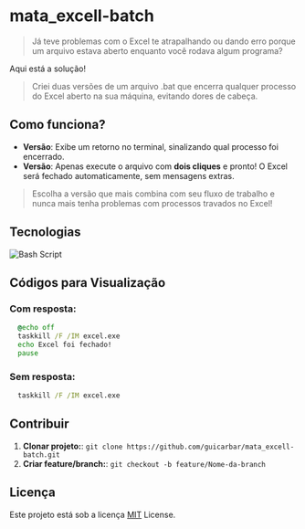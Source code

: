 # mata_excell-batch

> Já teve problemas com o Excel te atrapalhando ou dando erro porque um arquivo estava aberto enquanto você rodava algum programa?

Aqui está a solução!

> Criei duas versões de um arquivo .bat que encerra qualquer processo do Excel aberto na sua máquina, evitando dores de cabeça.


## Como funciona?

- **Versão**: Exibe um retorno no terminal, sinalizando qual processo foi encerrado.  
- **Versão**: Apenas execute o arquivo com **dois cliques** e pronto! O Excel será fechado automaticamente, sem mensagens extras.  

> Escolha a versão que mais combina com seu fluxo de trabalho e nunca mais tenha problemas com processos travados no Excel!



## Tecnologias

![Bash Script](https://img.shields.io/badge/bash_script-%23121011.svg?style=for-the-badge&logo=gnu-bash&logoColor=white)


## Códigos para Visualização

### Com resposta:  
```bat
  @echo off
  taskkill /F /IM excel.exe
  echo Excel foi fechado!
  pause
```

### Sem resposta:
```bat
  taskkill /F /IM excel.exe
```


## Contribuir

1. **Clonar projeto:**: `git clone https://github.com/guicarbar/mata_excell-batch.git`
2. **Criar feature/branch:**: `git checkout -b feature/Nome-da-branch`


## Licença

Este projeto está sob a licença [MIT](LICENSE) License.